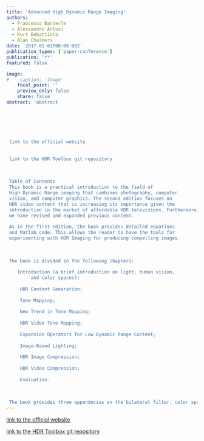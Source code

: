 ```yaml
---
title: 'Advanced High Dynamic Range Imaging'
authors:
  - Francesco Banterle
  - Alessandro Artusi
  - Kurt Debattista
  - Alan Chalmers
date: '2017-01-01T00:00:00Z'
publication_types: ['paper-conference']
publication: '**'
featured: false

image:
#    caption: 'Image'
    focal_point: ''
    preview_only: false
    share: false
abstract: 'abstract
 	
 	
 	
 
 
 
 link to the official website
 
 
 link to the HDR Toolbox git repository
 
 
 
 Table of Contents
 This book is a practical introduction to the field of
 High Dynamic Range imaging that combines photography, computer
 vision, and computer graphics. The second edition focuses on
 HDR video content that is increasing its importance given the
 introduction in the market of affordable HDR televisions. Furthermore,
 we have revised and expanded previous content.
 
 As in the first edition, the book provides detailed equations
 and Matlab code. This allows the reader to have the tools for
 experimenting with HDR Imaging for producing compelling images.
 
 
 
 The book is divided in the following chapters:
 
 	Introduction (a brief introduction on light, human vision,
         and color spaces);
     
     HDR Content Generation;
 
     Tone Mapping;
     
     New Trend in Tone Mapping;
 
     HDR Video Tone Mapping;
 
     Expansion Operators for Low Dynamic Range Content;
 
     Image-Based Lighting;
 
     HDR Image Compression;
 
     HDR Video Compression;
     
     Evaluation.
     
 
 
 The book provides three appendecies on the bilateral filter, color spaces, and how to use the HDR Toolbox for Matlab.'
---
```

[link to the official website](http://www.advancedhdrbook.com/)

[link to the HDR Toolbox git repository](https://github.com/banterle/HDR_Toolbox/)

